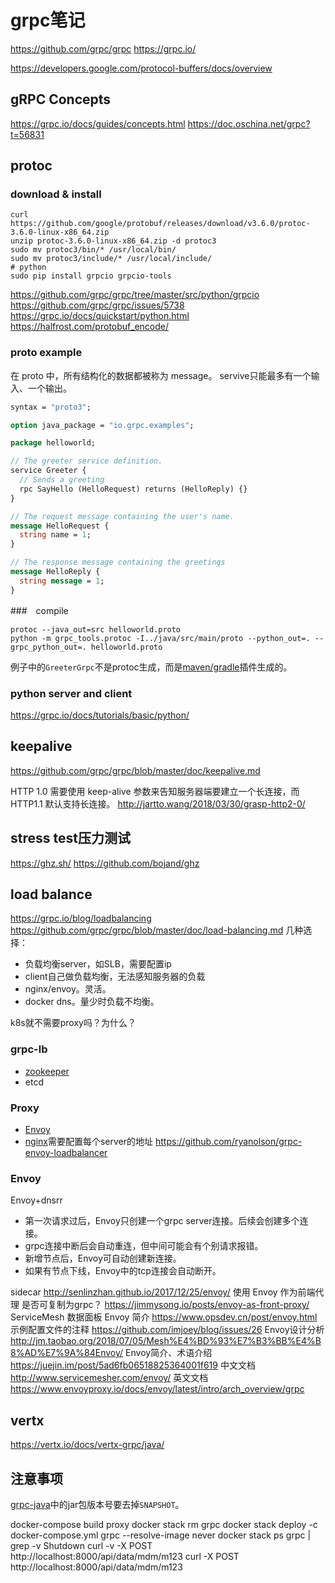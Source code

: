 # grpc笔记

https://github.com/grpc/grpc
https://grpc.io/

https://developers.google.com/protocol-buffers/docs/overview

## gRPC Concepts

https://grpc.io/docs/guides/concepts.html
https://doc.oschina.net/grpc?t=56831

## protoc

### download & install

```shell
curl https://github.com/google/protobuf/releases/download/v3.6.0/protoc-3.6.0-linux-x86_64.zip
unzip protoc-3.6.0-linux-x86_64.zip -d protoc3
sudo mv protoc3/bin/* /usr/local/bin/
sudo mv protoc3/include/* /usr/local/include/
# python
sudo pip install grpcio grpcio-tools
```
https://github.com/grpc/grpc/tree/master/src/python/grpcio
https://github.com/grpc/grpc/issues/5738
https://grpc.io/docs/quickstart/python.html
https://halfrost.com/protobuf_encode/

### proto example

在 proto 中，所有结构化的数据都被称为 message。
servive只能最多有一个输入、一个输出。

```proto
syntax = "proto3";

option java_package = "io.grpc.examples";

package helloworld;

// The greeter service definition.
service Greeter {
  // Sends a greeting
  rpc SayHello (HelloRequest) returns (HelloReply) {}
}

// The request message containing the user's name.
message HelloRequest {
  string name = 1;
}

// The response message containing the greetings
message HelloReply {
  string message = 1;
}
```

###　compile

```shell
protoc --java_out=src helloworld.proto
python -m grpc_tools.protoc -I../java/src/main/proto --python_out=. --grpc_python_out=. helloworld.proto
```
例子中的`GreeterGrpc`不是protoc生成，而是[maven/gradle](https://github.com/caio/grpc-java-gradle-hello-world/issues/1)插件生成的。

### python server and client

https://grpc.io/docs/tutorials/basic/python/

## keepalive

https://github.com/grpc/grpc/blob/master/doc/keepalive.md

HTTP 1.0 需要使用 keep-alive 参数来告知服务器端要建立一个长连接，而 HTTP1.1 默认支持长连接。
http://jartto.wang/2018/03/30/grasp-http2-0/

## stress test压力测试

https://ghz.sh/
https://github.com/bojand/ghz

## load balance

https://grpc.io/blog/loadbalancing
https://github.com/grpc/grpc/blob/master/doc/load-balancing.md
几种选择：
* 负载均衡server，如SLB，需要配置ip
* client自己做负载均衡，无法感知服务器的负载
* nginx/envoy。灵活。
* docker dns。量少时负载不均衡。

k8s就不需要proxy吗？为什么？

### grpc-lb

* [zookeeper](https://github.com/makdharma/grpc-zookeeper-lb)
* etcd

### Proxy

* [Envoy](https://blog.bugsnag.com/envoy/)
* [nginx](https://www.nginx.com/blog/nginx-1-13-10-grpc/)需要配置每个server的地址
https://github.com/ryanolson/grpc-envoy-loadbalancer

### Envoy

Envoy+dnsrr
* 第一次请求过后，Envoy只创建一个grpc server连接。后续会创建多个连接。
* grpc连接中断后会自动重连，但中间可能会有个别请求报错。
* 新增节点后，Envoy可自动创建新连接。
* 如果有节点下线，Envoy中的tcp连接会自动断开。

sidecar
http://senlinzhan.github.io/2017/12/25/envoy/
使用 Envoy 作为前端代理 是否可复制为grpc？
https://jimmysong.io/posts/envoy-as-front-proxy/
ServiceMesh 数据面板 Envoy 简介
https://www.opsdev.cn/post/envoy.html
示例配置文件的注释
https://github.com/imjoey/blog/issues/26
Envoy设计分析
http://jm.taobao.org/2018/07/05/Mesh%E4%BD%93%E7%B3%BB%E4%B8%AD%E7%9A%84Envoy/
Envoy简介、术语介绍
https://juejin.im/post/5ad6fb06518825364001f619
中文文档
http://www.servicemesher.com/envoy/
英文文档
https://www.envoyproxy.io/docs/envoy/latest/intro/arch_overview/grpc

## vertx

https://vertx.io/docs/vertx-grpc/java/

## 注意事项

[grpc-java](https://github.com/grpc/grpc-java/blob/master/examples/pom.xml)中的jar包版本号要去掉`SNAPSHOT`。





docker-compose build proxy
docker stack rm grpc
docker stack deploy -c docker-compose.yml grpc --resolve-image never
docker stack ps grpc | grep -v Shutdown
curl -v -X POST http://localhost:8000/api/data/mdm/m123
curl -X POST http://localhost:8000/api/data/mdm/m123










